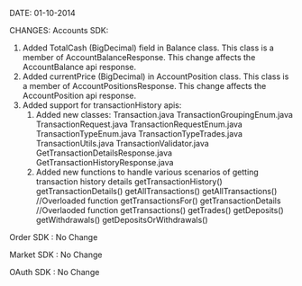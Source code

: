 DATE: 01-10-2014

CHANGES:
Accounts SDK:
1. Added TotalCash (BigDecimal) field in Balance class. This class is a member of AccountBalanceResponse. This change affects the AccountBalance api response.
2. Added currentPrice (BigDecimal) in AccountPosition class. This class is a member of AccountPositionsResponse. This change affects the AccountPosition api response.
3. Added support for transactionHistory apis:
	1. Added new classes:
		Transaction.java
		TransactionGroupingEnum.java
		TransactionRequest.java
		TransactionRequestEnum.java
		TransactionTypeEnum.java
		TransactionTypeTrades.java
		TransactionUtils.java
		TransactionValidator.java
		GetTransactionDetailsResponse.java
		GetTransactionHistoryResponse.java
	2. Added new functions to handle various scenarios of getting transaction history details
		getTransactionHistory()
		getTransactionDetails()
		getAllTransactions()
		getAllTransactions() //Overloaded function
		getTransactionsFor()
		getTransactionDetails //Overlaoded function
		getTransactions()
		getTrades()
		getDeposits()
		getWithdrawals()
		getDepositsOrWithdrawals()
		

Order SDK : No Change

Market SDK : No Change

OAuth SDK : No Change

